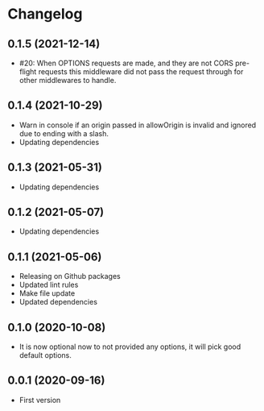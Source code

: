 Changelog
=========

0.1.5 (2021-12-14)
------------------

* #20: When OPTIONS requests are made, and they are not CORS pre-flight
  requests this middleware did not pass the request through for other
  middlewares to handle.


0.1.4 (2021-10-29)
------------------

* Warn in console if an origin passed in allowOrigin is invalid
  and ignored due to ending with a slash.
* Updating dependencies

0.1.3 (2021-05-31)
------------------

* Updating dependencies

0.1.2 (2021-05-07)
------------------

* Updating dependencies


0.1.1 (2021-05-06)
-------------------

* Releasing on Github packages
* Updated lint rules
* Make file update
* Updated dependencies

0.1.0 (2020-10-08)
------------------

* It is now optional now to not provided any options, it will
  pick good default options.

0.0.1 (2020-09-16)
------------------

* First version
